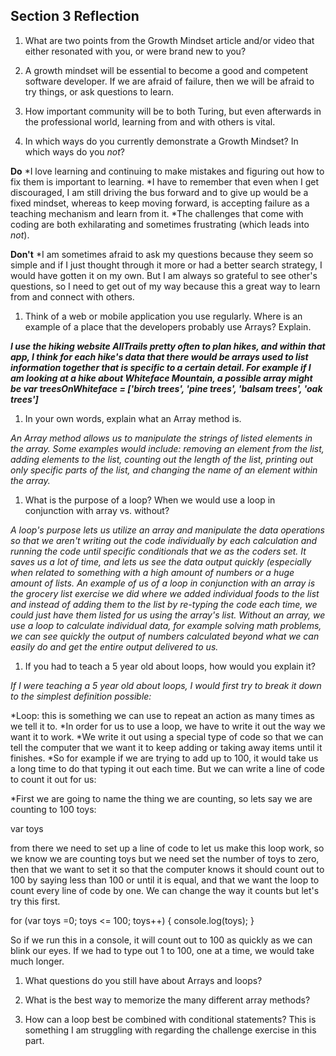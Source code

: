 ## Section 3 Reflection

1. What are two points from the Growth Mindset article and/or video that either resonated with you, or were brand new to you?

1. A growth mindset will be essential to become a good and competent software developer. If we are afraid of failure, then we will be afraid to try things, or ask questions to learn.

2. How important community will be to both Turing, but even afterwards in the professional world, learning from and with others is vital.

1. In which ways do you currently demonstrate a Growth Mindset? In which ways do you _not_?

**Do**
*I love learning and continuing to make mistakes and figuring out how to fix them is important to learning.
*I have to remember that even when I get discouraged, I am still driving the bus forward and to give up would be a fixed mindset, whereas to keep moving forward, is accepting failure as a teaching mechanism and learn from it.
*The challenges that come with coding are both exhilarating and sometimes frustrating (which leads into _not_).

**Don't**
*I am sometimes afraid to ask my questions because they seem so simple and if I just thought through it more or had a better search strategy, I would have gotten it on my own. But I am always so grateful to see other's questions, so I need to get out of my way because this a great way to learn from and connect with others.


1. Think of a web or mobile application you use regularly. Where is an example of a place that the developers probably use Arrays? Explain.

***I use the hiking website AllTrails pretty often to plan hikes, and within that app, I think for each hike's data that there would be arrays used to list information together that is specific to a certain detail. For example if I am looking at a hike about Whiteface Mountain, a possible array might be var treesOnWhiteface = ['birch trees', 'pine trees', 'balsam trees', 'oak trees']***

1. In your own words, explain what an Array method is.

_An Array method allows us to manipulate the strings of listed elements in the array. Some examples would include: removing an element from the list, adding elements to the list, counting out the length of the list, printing out only specific parts of the list, and changing the name of an element within the array._


1. What is the purpose of a loop? When we would use a loop in conjunction with array vs. without?

_A loop's purpose lets us utilize an array and manipulate the data operations so that we aren't writing out the code individually by each calculation and running the code until specific conditionals that we as the coders set. It saves us a lot of time, and lets us see the data output quickly (especially when related to something with a high amount of numbers or a huge amount of lists. An example of us of a loop in conjunction with an array is the grocery list exercise we did where we added individual foods to the list and instead of adding them to the list by re-typing the code each time, we could just have them listed for us using the array's list. Without an array, we use a loop to calculate individual data, for example solving math problems, we can see quickly the output of numbers calculated beyond what we can easily do and get the entire output delivered to us._


1. If you had to teach a 5 year old about loops, how would you explain it?

_If I were teaching a 5 year old about loops, I would first try to break it down to the simplest definition possible:_

*Loop: this is something we can use to repeat an action as many times as we tell it to.
*In order for us to use a loop, we have to write it out the way we want it to work.
*We write it out using a special type of code so that we can tell the computer that we want it to keep adding or taking away items until it finishes.
*So for example if we are trying to add up to 100, it would take us a long time to do that typing it out each time.
But we can write a line of code to count it out for us:

*First we are going to name the thing we are counting, so lets say we are counting to 100 toys:

var toys

from there we need to set up a line of code to let us make this loop work, so we know we are counting toys
but we need set the number of toys to zero, then that we want to set it so that the computer knows it should count out to 100 by saying less than 100 or until it is equal, and that we want the loop to count every line of code by one. We can change the way it counts but let's try this first.  

for (var toys =0; toys <= 100; toys++) {
console.log(toys);
}

So if we run this in a console, it will count out to 100 as quickly as we can blink our eyes. If we had to type out 1 to 100, one at a time, we would take much longer.



1. What questions do you still have about Arrays and loops?

1. What is the best way to memorize the many different array methods?

2. How can a loop best be combined with conditional statements? This is something I am struggling with regarding the challenge exercise in this part.
